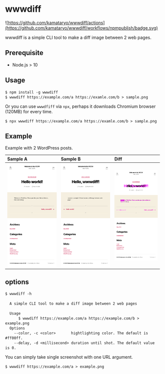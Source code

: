 # wwwdiff

![https://github.com/kamataryo/wwwdiff/actions](https://github.com/kamataryo/wwwdiff/workflows/npmpublish/badge.svg)

wwwdiff is a simple CLI tool to make a diff image between 2 web pages.

## Prerequisite

- Node.js > 10

## Usage

```shell
$ npm install -g wwwdiff
$ wwwdiff https://example.com/a https://examle.com/b > sample.png
```

Or you can use `wwwdfiff` via `npx`, perhaps it downloads Chromium browser (120MB) for every time.

```shell
$ npx wwwdiff https://example.com/a https://examle.com/b > sample.png
```

## Example

Example with 2 WordPress posts.

| Sample A                    | Sample B                    | Diff                              |
| :-------------------------- | :-------------------------- | :-------------------------------- |
| ![sample a](./sample-a.png) | ![sample b](./sample-b.png) | ![diff sample](./sample-diff.png) |

## options

```shell
$ wwwdiff -h

  A simple CLI tool to make a diff image between 2 web pages

  Usage
      $ wwwdiff https://example.com/a https://example.com/b > example.png
  Options
    --color, -c <color>       hightlighting color. The default is #ff00ff.
    --delay, -d <millisecond> duration until shot. The default value is 0.
```

You can simply take single screenshot with one URL argument.

```shell
$ wwwdiff https://example.com/a > example.png
```
